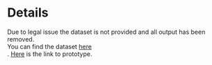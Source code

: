 # Details
Due to legal issue the dataset is not provided and all output has been removed.<br>
You can find the dataset <a href="https://eicu-crd.mit.edu">here</a><br>.
<a href="https://github.com/adityauser/feverPrediction/blob/master/Prototype_I/Prototype.ipynb">Here</a> is the link to prototype.

